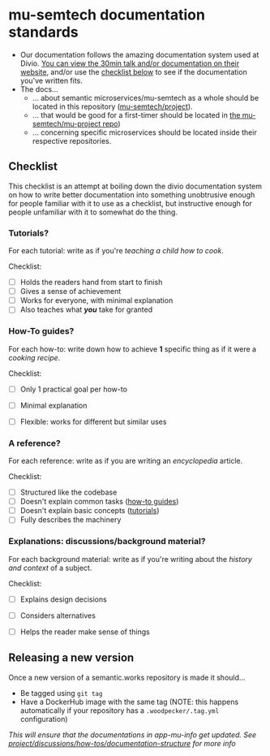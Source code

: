 # mu-semtech documentation standards
- Our documentation follows the amazing documentation system used at Divio. [You can view the 30min talk and/or documentation on their website](https://documentation.divio.com/), and/or use the [checklist below](#checklist) to see if the documentation you've written fits.
- The docs...
    - ... about semantic microservices/mu-semtech as a whole should be located in this repository ([mu-semtech/project](https://github.com/mu-semtech/project)).
    - ... that would be good for a first-timer should be located in [the mu-semtech/mu-project repo](https://github.com/mu-semtech/mu-project))
    - ... concerning specific microservices should be located inside their respective repositories.


## Checklist
This checklist is an attempt at boiling down the divio documentation system on how to write better documentation into something unobtrusive enough for people familiar with it to use as a checklist, but instructive enough for people unfamiliar with it to somewhat do the thing.

### Tutorials?
For each tutorial: write as if you're *teaching a child how to cook*.

Checklist:

- [ ] Holds the readers hand from start to finish
- [ ] Gives a sense of achievement
- [ ] Works for everyone, with minimal explanation
- [ ] Also teaches what ***you*** take for granted

### How-To guides?
For each how-to: write down how to achieve **1** specific thing as if it were a *cooking recipe*.

Checklist:

- [ ] Only 1 practical goal per how-to
- [ ] Minimal explanation
- [ ] Flexible: works for different but similar uses 


### A reference?
For each reference: write as if you are writing an *encyclopedia* article.

Checklist:

- [ ] Structured like the codebase
- [ ] Doesn't explain common tasks ([how-to guides](#how-to-guides))
- [ ] Doesn't explain basic concepts ([tutorials](#tutorials))
- [ ] Fully describes the machinery

### Explanations: discussions/background material?
For each background material: write as if you're writing about the *history and context* of a subject.

Checklist:

- [ ] Explains design decisions
- [ ] Considers alternatives
- [ ] Helps the reader make sense of things


## Releasing a new version
Once a new version of a semantic.works repository is made it should...
- Be tagged using `git tag`
- Have a DockerHub image with the same tag (NOTE: this happens automatically if your repository has a `.woodpecker/.tag.yml` configuration)

*This will ensure that the documentations in app-mu-info get updated. See [project/discussions/how-tos/documentation-structure](../discussions/documentation-structure.md) for more info*



